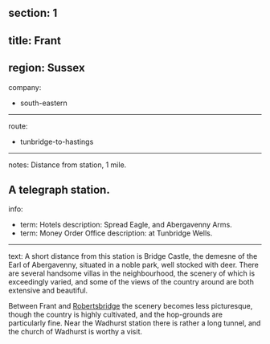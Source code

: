 section: 1
----
title: Frant
----
region: Sussex
----
company:
- south-eastern
----
route:
- tunbridge-to-hastings
----
notes: Distance from station, 1 mile.

A telegraph station.
----
info:
- term: Hotels
  description: Spread Eagle, and Abergavenny Arms.
- term: Money Order Office
  description: at Tunbridge Wells.
----
text: A short distance from this station is Bridge Castle, the demesne of the Earl of Abergavenny, situated in a noble park, well stocked with deer. There are several handsome villas in the neighbourhood, the scenery of which is exceedingly varied, and some of the views of the country around are both extensive and beautiful.

Between Frant and [Robertsbridge](/stations/robertsbridge) the scenery becomes less picturesque, though the country is highly cultivated, and the hop-grounds are particularly fine. Near the Wadhurst station there is rather a long tunnel, and the church of Wadhurst is worthy a visit.
